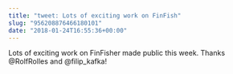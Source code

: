```yaml
---
title: "tweet: Lots of exciting work on FinFish"
slug: "956208876466180101"
date: "2018-01-24T16:55:36+00:00"
---
```

Lots of exciting work on FinFisher made public this week. Thanks @RolfRolles and @filip_kafka!